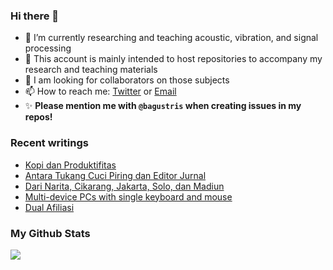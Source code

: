 ### Hi there 👋
<!-- **bagustris/bagustris** is a ✨ _special_ ✨ repository because its `README.md` (this file) appears on your GitHub profile. -->
- 🔭 I’m currently researching and teaching acoustic, vibration, and signal processing
- 💬 This account is mainly intended to host repositories to accompany my research and teaching materials
- 👯 I am looking for collaborators on those subjects 
- 📫 How to reach me: [Twitter](https://twitter.com/btatmaja) or [Email](mailto:bagus@ep.its.ac.id)
-  ✨ **Please mention me with `@bagustris` when creating issues in my repos!**

### Recent writings
<!-- BLOG-POST-LIST:START -->
- [Kopi dan Produktifitas](https://bagustris.blogspot.com/2023/03/kopi-dan-produktifitas.html)
- [Antara Tukang Cuci Piring dan Editor Jurnal](https://bagustris.blogspot.com/2023/03/antara-tukang-cuci-piring-dan-editor.html)
- [Dari Narita, Cikarang, Jakarta, Solo, dan Madiun](https://bagustris.blogspot.com/2023/03/dari-narita-cikarang-jakarta-solo-dan.html)
- [Multi-device PCs with single keyboard and mouse](https://bagustris.blogspot.com/2023/02/multi-device-pcs-with-single-keyboard.html)
- [Dual Afiliasi](https://bagustris.blogspot.com/2023/01/dual-afiliasi.html)
<!-- BLOG-POST-LIST:END -->

### My Github Stats
[![](https://github-readme-stats-sigma-five.vercel.app/api?username=bagustris&theme=onedark&hide_title=true&hide_border=true)](https://github.com/bagustris)

<!-- - 🤔 I’m looking for help with ... 
- 💬 Ask me about ...
- 😄 Pronouns: ...
- ⚡ Fun fact: ... 
- 🌱 I’m currently also learning and teaching on those subjects 🔭 -->

<!--
I am currently learning, teaching, and researching ~speech~ sound processing. Below are my repositories; most of them were made to accompany my research papers. Feel free to open issues and make pull requests. I will be happy if you wanna collaborate with me, in all areas. Reach me by email or Twitter.
-->

